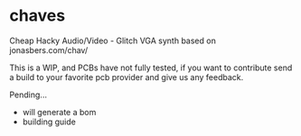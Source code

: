 # chaves
Cheap Hacky Audio/Video - Glitch VGA synth based on jonasbers.com/chav/


This is a WIP, and PCBs have not fully tested, if you want to contribute send a build to your favorite pcb provider and give us any feedback.

Pending...

* will generate a bom
* building guide
